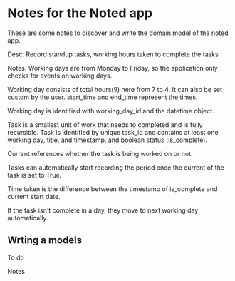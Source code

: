 # Notes for the Noted app

These are some notes to discover and write the domain model of the noted app.

Desc: Record standup tasks, working hours taken to complete the tasks

Notes:
Working days are from Monday to Friday, so the application only checks for events on working days.

Working day consists of total hours(9) here from 7 to 4. It can also be set custom by the user. start_time and end_time represent the times.

Working day is identified with working_day_id and the datetime object.

Task is a smallest unit of work that needs to completed and is fully recursible. Task is identified by unique task_id and contains at least one working day, title, and timestamp, and boolean status (is_complete).

Current references whether the task is being worked on or not.

Tasks can automatically start recording the period once the current of the task is set to True.

Time taken is the difference between the timestamp of is_complete and current start date.

If the task isn't complete in a day, they move to next working day automatically.

## Wrting a models

To do

Notes

